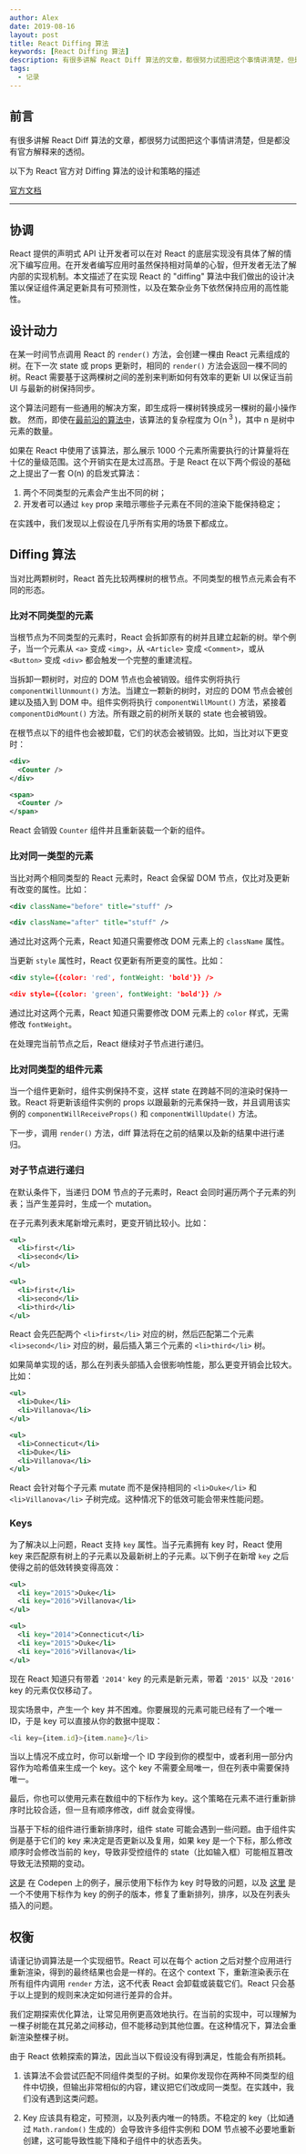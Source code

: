 ```yaml
---
author: Alex
date: 2019-08-16
layout: post
title: React Diffing 算法
keywords: [React Diffing 算法]
description: 有很多讲解 React Diff 算法的文章，都很努力试图把这个事情讲清楚，但是都没有官方解释来的透彻。
tags: 
  - 记录
---
```


## 前言

有很多讲解 React Diff 算法的文章，都很努力试图把这个事情讲清楚，但是都没有官方解释来的透彻。

以下为 React 官方对 Diffing 算法的设计和策略的描述

[官方文档](https://zh-hans.reactjs.org/docs/reconciliation.html)

***

## 协调

React 提供的声明式 API 让开发者可以在对 React 的底层实现没有具体了解的情况下编写应用。在开发者编写应用时虽然保持相对简单的心智，但开发者无法了解内部的实现机制。本文描述了在实现 React 的 "diffing" 算法中我们做出的设计决策以保证组件满足更新具有可预测性，以及在繁杂业务下依然保持应用的高性能性。

## 设计动力

在某一时间节点调用 React 的 `render()` 方法，会创建一棵由 React 元素组成的树。在下一次 state 或 props 更新时，相同的 `render()` 方法会返回一棵不同的树。React 需要基于这两棵树之间的差别来判断如何有效率的更新 UI 以保证当前 UI 与最新的树保持同步。

这个算法问题有一些通用的解决方案，即生成将一棵树转换成另一棵树的最小操作数。 然而，即使在[最前沿的算法中](https://grfia.dlsi.ua.es/ml/algorithms/references/editsurvey_bille.pdf)，该算法的复杂程度为 O(n<sup> 3 </sup>)，其中 n 是树中元素的数量。

如果在 React 中使用了该算法，那么展示 1000 个元素所需要执行的计算量将在十亿的量级范围。这个开销实在是太过高昂。于是 React 在以下两个假设的基础之上提出了一套 O(n) 的启发式算法：

1. 两个不同类型的元素会产生出不同的树；
2. 开发者可以通过 `key` prop 来暗示哪些子元素在不同的渲染下能保持稳定；

在实践中，我们发现以上假设在几乎所有实用的场景下都成立。

## Diffing 算法

当对比两颗树时，React 首先比较两棵树的根节点。不同类型的根节点元素会有不同的形态。

### 比对不同类型的元素

当根节点为不同类型的元素时，React 会拆卸原有的树并且建立起新的树。举个例子，当一个元素从 `<a>` 变成 `<img>`，从 `<Article>` 变成 `<Comment>`，或从 `<Button>` 变成 `<div>` 都会触发一个完整的重建流程。

当拆卸一颗树时，对应的 DOM 节点也会被销毁。组件实例将执行 `componentWillUnmount()` 方法。当建立一颗新的树时，对应的 DOM 节点会被创建以及插入到 DOM 中。组件实例将执行 `componentWillMount()` 方法，紧接着 `componentDidMount()` 方法。所有跟之前的树所关联的 state 也会被销毁。

在根节点以下的组件也会被卸载，它们的状态会被销毁。比如，当比对以下更变时：

```xml
<div>
  <Counter />
</div>

<span>
  <Counter />
</span>
```

React 会销毁 `Counter` 组件并且重新装载一个新的组件。

### 比对同一类型的元素

当比对两个相同类型的 React 元素时，React 会保留 DOM 节点，仅比对及更新有改变的属性。比如：

```xml
<div className="before" title="stuff" />

<div className="after" title="stuff" />
```

通过比对这两个元素，React 知道只需要修改 DOM 元素上的 `className` 属性。

当更新 `style` 属性时，React 仅更新有所更变的属性。比如：

```xml
<div style={{color: 'red', fontWeight: 'bold'}} />

<div style={{color: 'green', fontWeight: 'bold'}} />
```

通过比对这两个元素，React 知道只需要修改 DOM 元素上的 `color` 样式，无需修改 `fontWeight`。

在处理完当前节点之后，React 继续对子节点进行递归。

### 比对同类型的组件元素

当一个组件更新时，组件实例保持不变，这样 state 在跨越不同的渲染时保持一致。React 将更新该组件实例的 props 以跟最新的元素保持一致，并且调用该实例的  `componentWillReceiveProps()` 和 `componentWillUpdate()` 方法。

下一步，调用 `render()` 方法，diff 算法将在之前的结果以及新的结果中进行递归。

### 对子节点进行递归

在默认条件下，当递归 DOM 节点的子元素时，React 会同时遍历两个子元素的列表；当产生差异时，生成一个 mutation。

在子元素列表末尾新增元素时，更变开销比较小。比如：

```xml
<ul>
  <li>first</li>
  <li>second</li>
</ul>

<ul>
  <li>first</li>
  <li>second</li>
  <li>third</li>
</ul>
```

React 会先匹配两个 `<li>first</li>` 对应的树，然后匹配第二个元素 `<li>second</li>` 对应的树，最后插入第三个元素的 `<li>third</li>` 树。

如果简单实现的话，那么在列表头部插入会很影响性能，那么更变开销会比较大。比如：

```xml
<ul>
  <li>Duke</li>
  <li>Villanova</li>
</ul>

<ul>
  <li>Connecticut</li>
  <li>Duke</li>
  <li>Villanova</li>
</ul>
```

React 会针对每个子元素 mutate 而不是保持相同的 `<li>Duke</li>` 和 `<li>Villanova</li>` 子树完成。这种情况下的低效可能会带来性能问题。

### Keys

为了解决以上问题，React 支持 `key` 属性。当子元素拥有 key 时，React 使用 key 来匹配原有树上的子元素以及最新树上的子元素。以下例子在新增 `key` 之后使得之前的低效转换变得高效：

```xml
<ul>
  <li key="2015">Duke</li>
  <li key="2016">Villanova</li>
</ul>

<ul>
  <li key="2014">Connecticut</li>
  <li key="2015">Duke</li>
  <li key="2016">Villanova</li>
</ul>
```

现在 React 知道只有带着 `'2014'` key 的元素是新元素，带着 `'2015'` 以及 `'2016'` key 的元素仅仅移动了。

现实场景中，产生一个 key 并不困难。你要展现的元素可能已经有了一个唯一 ID，于是 key 可以直接从你的数据中提取：

```js
<li key={item.id}>{item.name}</li>
```

当以上情况不成立时，你可以新增一个 ID 字段到你的模型中，或者利用一部分内容作为哈希值来生成一个 key。这个 key 不需要全局唯一，但在列表中需要保持唯一。

最后，你也可以使用元素在数组中的下标作为 key。这个策略在元素不进行重新排序时比较合适，但一旦有顺序修改，diff 就会变得慢。

当基于下标的组件进行重新排序时，组件 state 可能会遇到一些问题。由于组件实例是基于它们的 key 来决定是否更新以及复用，如果 key 是一个下标，那么修改顺序时会修改当前的 key，导致非受控组件的 state（比如输入框）可能相互篡改导致无法预期的变动。

[这是](codepen://reconciliation/index-used-as-key) 在 Codepen 上的例子，展示使用下标作为 key 时导致的问题，以及 [这里](codepen://reconciliation/no-index-used-as-key) 是一个不使用下标作为 key 的例子的版本，修复了重新排列，排序，以及在列表头插入的问题。

## 权衡

请谨记协调算法是一个实现细节。React 可以在每个 action 之后对整个应用进行重新渲染，得到的最终结果也会是一样的。在这个 context 下，重新渲染表示在所有组件内调用 `render` 方法，这不代表 React 会卸载或装载它们。React 只会基于以上提到的规则来决定如何进行差异的合并。

我们定期探索优化算法，让常见用例更高效地执行。在当前的实现中，可以理解为一棵子树能在其兄弟之间移动，但不能移动到其他位置。在这种情况下，算法会重新渲染整棵子树。

由于 React 依赖探索的算法，因此当以下假设没有得到满足，性能会有所损耗。

1. 该算法不会尝试匹配不同组件类型的子树。如果你发现你在两种不同类型的组件中切换，但输出非常相似的内容，建议把它们改成同一类型。在实践中，我们没有遇到这类问题。

2. Key 应该具有稳定，可预测，以及列表内唯一的特质。不稳定的 key（比如通过 `Math.random()` 生成的）会导致许多组件实例和 DOM 节点被不必要地重新创建，这可能导致性能下降和子组件中的状态丢失。
